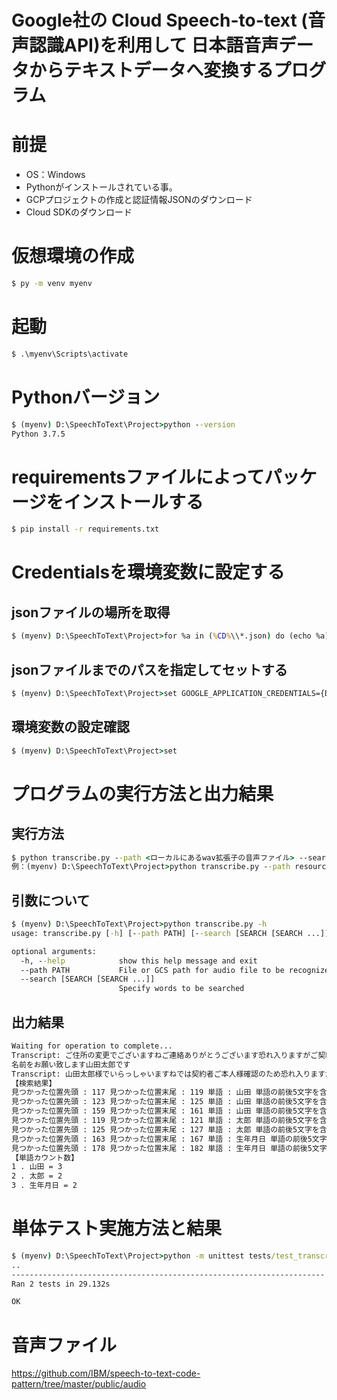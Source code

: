 # Google社の Cloud Speech-to-text (音声認識API)を利用して 日本語音声データからテキストデータへ変換するプログラム
# 前提
 - OS：Windows
 - Pythonがインストールされている事。
 - GCPプロジェクトの作成と認証情報JSONのダウンロード  
 - Cloud SDKのダウンロード  

# 仮想環境の作成

```cmd
$ py -m venv myenv
```

# 起動

```cmd
$ .\myenv\Scripts\activate
```

# Pythonバージョン

```cmd
$ (myenv) D:\SpeechToText\Project>python --version
Python 3.7.5
```

# requirementsファイルによってパッケージをインストールする

```cmd
$ pip install -r requirements.txt
```

# Credentialsを環境変数に設定する
## jsonファイルの場所を取得

```cmd
$ (myenv) D:\SpeechToText\Project>for %a in (%CD%\\*.json) do (echo %a) | clip
```

## jsonファイルまでのパスを指定してセットする

```cmd
$ (myenv) D:\SpeechToText\Project>set GOOGLE_APPLICATION_CREDENTIALS={DLしたjsonファイルまでのパス}
```
## 環境変数の設定確認

```cmd
$ (myenv) D:\SpeechToText\Project>set
```

# プログラムの実行方法と出力結果
## 実行方法

```cmd
$ python transcribe.py --path <ローカルにあるwav拡張子の音声ファイル> --search <検索対象単語1> <検索対象単語2> <検索対象単語3>
例：(myenv) D:\SpeechToText\Project>python transcribe.py --path resources/public_audio_ja-JP_Narrowband-sample.wav --search 山田 太郎 生年月日
```

## 引数について

```cmd
$ (myenv) D:\SpeechToText\Project>python transcribe.py -h
usage: transcribe.py [-h] [--path PATH] [--search [SEARCH [SEARCH ...]]]

optional arguments:
  -h, --help            show this help message and exit
  --path PATH           File or GCS path for audio file to be recognized
  --search [SEARCH [SEARCH ...]]
                        Specify words to be searched
```

## 出力結果

```cmd
Waiting for operation to complete...
Transcript: ご住所の変更でございますねご連絡ありがとうございます恐れ入りますがご契約内容を確認いたしますのでお電話を頂いてる方は契約者ご本人様でいらっしゃいますかはいそうです本人ですそれではお電話をいただいておりますお客様のお
名前をお願い致します山田太郎です
Transcript: 山田太郎様でいらっしゃいますねでは契約者ご本人様確認のため恐れ入りますが山田様の生年月日をお願いいたしますはい生年月日が1937年6月17日です
【検索結果】
見つかった位置先頭 : 117 見つかった位置末尾 : 119 単語 : 山田 単語の前後5文字を含む文字列 : い致します山田太郎です山 
見つかった位置先頭 : 123 見つかった位置末尾 : 125 単語 : 山田 単語の前後5文字を含む文字列 : 田太郎です山田太郎様でい
見つかった位置先頭 : 159 見つかった位置末尾 : 161 単語 : 山田 単語の前後5文字を含む文字列 : 入りますが山田様の生年月
見つかった位置先頭 : 119 見つかった位置末尾 : 121 単語 : 太郎 単語の前後5文字を含む文字列 : します山田太郎です山田太
見つかった位置先頭 : 125 見つかった位置末尾 : 127 単語 : 太郎 単語の前後5文字を含む文字列 : 郎です山田太郎様でいらっ
見つかった位置先頭 : 163 見つかった位置末尾 : 167 単語 : 生年月日 単語の前後5文字を含む文字列 : が山田様の生年月日をお願いい
見つかった位置先頭 : 178 見つかった位置末尾 : 182 単語 : 生年月日 単語の前後5文字を含む文字列 : しますはい生年月日が1937
【単語カウント数】
1 . 山田 = 3
2 . 太郎 = 2
3 . 生年月日 = 2
```

# 単体テスト実施方法と結果

```cmd
$ (myenv) D:\SpeechToText\Project>python -m unittest tests/test_transcribe.py
..
----------------------------------------------------------------------
Ran 2 tests in 29.132s

OK
```

# 音声ファイル
https://github.com/IBM/speech-to-text-code-pattern/tree/master/public/audio  
